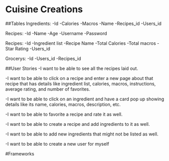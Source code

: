 # Cuisine Creations

##Tables
Ingredients:
-Id
-Calories
-Macros
-Name
-Recipes_id
-Users_id

Recipes:
-Id
-Name
-Age
-Username
-Password

Recipes:
-Id
-Ingredient list
-Recipe Name
-Total Calories
-Total macros
-Star Rating
-Users_id

Grocerys:
-Id
-Users_id
-Recipes_id

##User Stories
-I want to be able to see all the recipes laid out.

-I want to be able to click on a recipe and enter a new page about that recipe that has details like ingredient list, calories, macros, instructions, average rating, and number of favorites. 

-I want to be able to click on an ingredient and have a card pop up showing details like its name, calories, macros, description, etc.

-I want to be able to favorite a recipe and rate it as well.

-I want to be able to create a recipe and add ingredients to it as well. 

-I want to be able to add new ingredients that might not be listed as well. 

-I want to be able to create a new user for myself

#Frameworks

